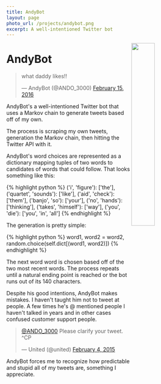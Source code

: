 ```yaml
---
title: AndyBot
layout: page
photo_url: /projects/andybot.png
excerpt: A well-intentioned Twitter bot
---
```



<img src="/projects/andybot.png" width="35%" align="right">

# AndyBot

<blockquote class="twitter-tweet" data-lang="en"><p lang="en" dir="ltr">what daddy likes!!</p>&mdash; AndyBot (@ANDO_3000) <a href="https://twitter.com/ANDO_3000/status/699254362879758336">February 15, 2016</a></blockquote>
<script async src="//platform.twitter.com/widgets.js" charset="utf-8"></script>

AndyBot's a well-intentioned Twitter bot that uses a Markov chain to generate tweets based off of my own.

The process is scraping my own tweets, generation the Markov chain, then hitting the Twitter API with it.

AndyBot's word choices are represented as a dictionary mapping tuples of two words to candidates of words that could follow. That looks something like this:

{% highlight python %}
('i', 'figure'): ['the'],
('quartet', 'sounds'): ['like'],
('aid', 'check'): ['them'],
('banjo', 'so'): ['your'],
('no', 'hands'): ['thinking'],
('takes', 'himself'): ['way'],
('you', 'die'): ['you', 'in', 'all']
{% endhighlight %}

The generation is pretty simple:

{% highlight python %}
word1, word2 = word2, random.choice(self.dict[(word1, word2)])
{% endhighlight %}

The next word word is chosen based off of the two most recent words. The process repeats until a natural ending point is reached or the bot runs out of its 140 characters.

Despite his good intentions, AndyBot makes mistakes. I haven't taught him not to tweet at people. A few times he's @ mentioned people I haven't talked in years and in other cases confused customer support people.

<blockquote class="twitter-tweet" data-lang="en"><p lang="en" dir="ltr"><a href="https://twitter.com/ANDO_3000">@ANDO_3000</a> Please clarify your tweet. ^CP</p>&mdash; United (@united) <a href="https://twitter.com/united/status/562880943506325505">February 4, 2015</a></blockquote>
<script async src="//platform.twitter.com/widgets.js" charset="utf-8"></script>

AndyBot forces me to recognize how predictable and stupid all of my tweets are, something I appreciate.
